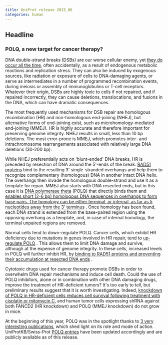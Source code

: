 ```yaml
---
title: UniProt release 2015_06
categories: human
---
```


## Headline

### POLQ, a new target for cancer therapy?

DNA double-strand breaks (DSBs) are our worse cellular enemy, yet [they do occur all the time](http://www.ncbi.nlm.nih.gov/pubmed/25104768), often accidentally, as a result of endogenous metabolic reactions and replication stress. They can also be induced by exogenous sources, like radiation or exposure of cells to DNA-damaging agents, or serve as intermediates in a number of programmed recombination events, during meiosis or assembly of immunoglobulins or T-cell receptors. Whatever their origin, DSBs are highly toxic to cells if not repaired, and if repaired incorrectly, they can cause deletions, translocations, and fusions in the DNA, which can have dramatic consequences.

The most frequently used mechanisms for DSB repair are homologous recombination (HR) and non-homologous end-joining (NHEJ), but alternative forms of end-joining exist, such as microhomology-mediated end-joining (MMEJ). HR is highly accurate and therefore important for preserving genome integrity. NHEJ results in small, less than 10 bp deletions. The most error-prone is MMEJ, which promotes inter- and intrachromosome rearrangements associated with relatively large DNA deletions (30-200 bp).

While NHEJ preferentially acts on 'blunt-ended' DNA breaks, HR is preceded by resection of DNA around the 5'-ends of the break. [RAD51 proteins](http://www.uniprot.org/uniprot/?query=(gene:rad51+OR+gene:rad51B+OR+gene:rad51C+OR+gene:rad51D)+AND+organism:%22Homo+sapiens+%28Human%29+%5B9606%5D%22+AND+reviewed:yes) bind to the resulting 3' single-stranded overhangs and help them to recognize complementary (homologous) DNA in another intact DNA helix. The overhangs then invade the homologous double-strand and use it as a template for repair. MMEJ also starts with DNA resected ends, but in this case it is [DNA polymerase theta](http://www.uniprot.org/uniprot/?query=gene:polq+AND+reviewed:yes) (POLQ) that directly binds them and [enables short (2-6 bp) homologous DNA sequences in overhangs to form base pairs. The homology can be either terminal, or internal, as far as 5 nucleotides away from the 3' terminus](http://www.ncbi.nlm.nih.gov/pubmed/25643323) . Once homology has been found, each DNA strand is extended from the base-paired region using the opposing overhang as a template, and, in case of internal homology, the terminal unpaired regions are removed.

Normal cells tend to down-regulate POLQ. Cancer cells, which exhibit HR deficiency due to mutations in genes involved in HR repair, tend to [up-regulate POLQ](http://www.ncbi.nlm.nih.gov/pubmed/25642963,14735462,20700469,20624954) . This allows them to limit DNA damage and survive, although at the expense of genome integrity. In these cells, increased levels in POLQ will further inhibit HR, by [binding to RAD51 proteins and preventing their accumulation at resected DNA ends](http://www.ncbi.nlm.nih.gov/pubmed/25642963,25642960) .

Cytotoxic drugs used for cancer therapy promote DSBs in order to overwhelm DNA repair mechanisms and induce cell death. Could the use of POLQ inhibitors, alone or in combination with other DNA damaging drugs, improve the treatment of HR-deficient tumors? It's too early to tell, but preliminary results suggest that it is worth investigating. Indeed, [knockdown of POLQ in HR-deficient cells reduces cell survival following treatment with cisplatin or mitomycin C](http://www.ncbi.nlm.nih.gov/pubmed/25642963), and human tumor cells expressing shRNA against both FANCD2 (HR knockdown) and POLQ (MMEJ knockdown) do not grow in mice.

At the beginning of this year, POLQ was in the spotlight thanks to [3 very interesting publications](http://www.ncbi.nlm.nih.gov/pubmed/25643323,25642963,25642960), which shed light on its role and mode of action. UniProtKB/Swiss-Prot [POLQ entries](http://www.uniprot.org/uniprot/?query=gene:polq+AND+reviewed:yes) have been updated accordingly and are publicly available as of this release.
